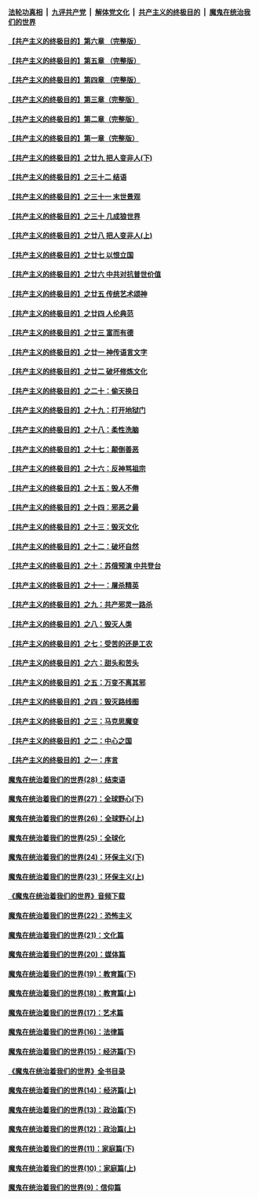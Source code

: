 ####  [法轮功真相](../../../../basic/blob/master/README.md?t=06082201) &nbsp;|&nbsp; [九评共产党](../../../../9ping.md/blob/master/README.md?t=06082201) &nbsp;|&nbsp; [解体党文化](../../../../jtdwh.md/blob/master/README.md?t=06082201)  &nbsp;|&nbsp; [共产主义的终极目的](../../../../gczydzjmd.md/blob/master/README.md?t=06082201) &nbsp;|&nbsp; [魔鬼在统治我们的世界](../../../../mgztzwmdsj.md/blob/master/README.md?t=06082201) 

#### [【共产主义的终极目的】第六章 （完整版）](../pages/nsc422/n11428913.md?t=06082201) 

#### [【共产主义的终极目的】第五章 （完整版）](../pages/nsc422/n11428912.md?t=06082201) 

#### [【共产主义的终极目的】第四章 （完整版）](../pages/nsc422/n11428907.md?t=06082201) 

#### [【共产主义的终极目的】第三章（完整版）](../pages/nsc422/n11428848.md?t=06082201) 

#### [【共产主义的终极目的】第二章（完整版）](../pages/nsc422/n11428831.md?t=06082201) 

#### [【共产主义的终极目的】第一章（完整版）](../pages/nsc422/n11417651.md?t=06082201) 

#### [【共产主义的终极目的】之廿九 把人变非人(下)](../pages/nsc422/n11344140.md?t=06082201) 

#### [【共产主义的终极目的】之三十二 结语](../pages/nsc422/n11360535.md?t=06082201) 

#### [【共产主义的终极目的】之三十一 末世景观](../pages/nsc422/n11351129.md?t=06082201) 

#### [【共产主义的终极目的】之三十 几成狼世界](../pages/nsc422/n11348280.md?t=06082201) 

#### [【共产主义的终极目的】之廿八 把人变非人(上)](../pages/nsc422/n11340492.md?t=06082201) 

#### [【共产主义的终极目的】之廿七 以恨立国](../pages/nsc422/n11336944.md?t=06082201) 

#### [【共产主义的终极目的】之廿六 中共对抗普世价值](../pages/nsc422/n11324785.md?t=06082201) 

#### [【共产主义的终极目的】之廿五 传统艺术颂神](../pages/nsc422/n11296396.md?t=06082201) 

#### [【共产主义的终极目的】之廿四 人伦典范](../pages/nsc422/n11296397.md?t=06082201) 

#### [【共产主义的终极目的】之廿三 富而有德](../pages/nsc422/n11283598.md?t=06082201) 

#### [【共产主义的终极目的】之廿一 神传语言文字](../pages/nsc422/n11263265.md?t=06082201) 

#### [【共产主义的终极目的】之廿二 破坏修炼文化](../pages/nsc422/n11245728.md?t=06082201) 

#### [【共产主义的终极目的】之二十：偷天换日](../pages/nsc422/n11238846.md?t=06082201) 

#### [【共产主义的终极目的】之十九：打开地狱门](../pages/nsc422/n11206376.md?t=06082201) 

#### [【共产主义的终极目的】之十八：柔性洗脑](../pages/nsc422/n11199994.md?t=06082201) 

#### [【共产主义的终极目的】之十七：颠倒善恶](../pages/nsc422/n11179782.md?t=06082201) 

#### [【共产主义的终极目的】之十六：反神骂祖宗](../pages/nsc422/n11166798.md?t=06082201) 

#### [【共产主义的终极目的】之十五：毁人不倦](../pages/nsc422/n11166792.md?t=06082201) 

#### [【共产主义的终极目的】之十四：邪恶之最](../pages/nsc422/n11150249.md?t=06082201) 

#### [【共产主义的终极目的】之十三：毁灭文化](../pages/nsc422/n11135227.md?t=06082201) 

#### [【共产主义的终极目的】之十二：破坏自然](../pages/nsc422/n11135214.md?t=06082201) 

#### [【共产主义的终极目的】之十：苏俄预演 中共登台](../pages/nsc422/n11118424.md?t=06082201) 

#### [【共产主义的终极目的】之十一：屠杀精英](../pages/nsc422/n11118442.md?t=06082201) 

#### [【共产主义的终极目的】之九：共产邪灵一路杀](../pages/nsc422/n11114139.md?t=06082201) 

#### [【共产主义的终极目的】之八：毁灭人类](../pages/nsc422/n11108503.md?t=06082201) 

#### [【共产主义的终极目的】之七：受苦的还是工农](../pages/nsc422/n11101809.md?t=06082201) 

#### [【共产主义的终极目的】之六：甜头和苦头](../pages/nsc422/n11096971.md?t=06082201) 

#### [【共产主义的终极目的】之五：万变不离其邪](../pages/nsc422/n11091285.md?t=06082201) 

#### [【共产主义的终极目的】之四：毁灭路线图](../pages/nsc422/n11086284.md?t=06082201) 

#### [【共产主义的终极目的】之三：马克思魔变](../pages/nsc422/n11061941.md?t=06082201) 

#### [【共产主义的终极目的】之二：中心之国](../pages/nsc422/n11047728.md?t=06082201) 

#### [【共产主义的终极目的】之一：序言](../pages/nsc422/n11086077.md?t=06082201) 

#### [魔鬼在统治着我们的世界(28)：结束语](../pages/nsc422/n10936246.md?t=06082201) 

#### [魔鬼在统治着我们的世界(27)：全球野心(下)](../pages/nsc422/n10928319.md?t=06082201) 

#### [魔鬼在统治着我们的世界(26)：全球野心(上)](../pages/nsc422/n10900318.md?t=06082201) 

#### [魔鬼在统治着我们的世界(25)：全球化](../pages/nsc422/n10788205.md?t=06082201) 

#### [魔鬼在统治着我们的世界(24)：环保主义(下)](../pages/nsc422/n10695307.md?t=06082201) 

#### [魔鬼在统治着我们的世界(23)：环保主义(上)](../pages/nsc422/n10688613.md?t=06082201) 

#### [《魔鬼在统治着我们的世界》音频下载](../pages/nsc422/n10635553.md?t=06082201) 

#### [魔鬼在统治着我们的世界(22)：恐怖主义](../pages/nsc422/n10614727.md?t=06082201) 

#### [魔鬼在统治着我们的世界(21)：文化篇](../pages/nsc422/n10597706.md?t=06082201) 

#### [魔鬼在统治着我们的世界(20)：媒体篇](../pages/nsc422/n10586579.md?t=06082201) 

#### [魔鬼在统治着我们的世界(19)：教育篇(下)](../pages/nsc422/n10564808.md?t=06082201) 

#### [魔鬼在统治着我们的世界(18)：教育篇(上)](../pages/nsc422/n10526970.md?t=06082201) 

#### [魔鬼在统治着我们的世界(17)：艺术篇](../pages/nsc422/n10499093.md?t=06082201) 

#### [魔鬼在统治着我们的世界(16)：法律篇](../pages/nsc422/n10485969.md?t=06082201) 

#### [魔鬼在统治着我们的世界(15)：经济篇(下)](../pages/nsc422/n10469975.md?t=06082201) 

#### [《魔鬼在统治着我们的世界》全书目录](../pages/nsc422/n10464261.md?t=06082201) 

#### [魔鬼在统治着我们的世界(14)：经济篇(上)](../pages/nsc422/n10457370.md?t=06082201) 

#### [魔鬼在统治着我们的世界(13)：政治篇(下)](../pages/nsc422/n10448270.md?t=06082201) 

#### [魔鬼在统治着我们的世界(12)：政治篇(上)](../pages/nsc422/n10444576.md?t=06082201) 

#### [魔鬼在统治着我们的世界(11)：家庭篇(下)](../pages/nsc422/n10440961.md?t=06082201) 

#### [魔鬼在统治着我们的世界(10)：家庭篇(上)](../pages/nsc422/n10435448.md?t=06082201) 

#### [魔鬼在统治着我们的世界(9)：信仰篇](../pages/nsc422/n10432159.md?t=06082201) 

